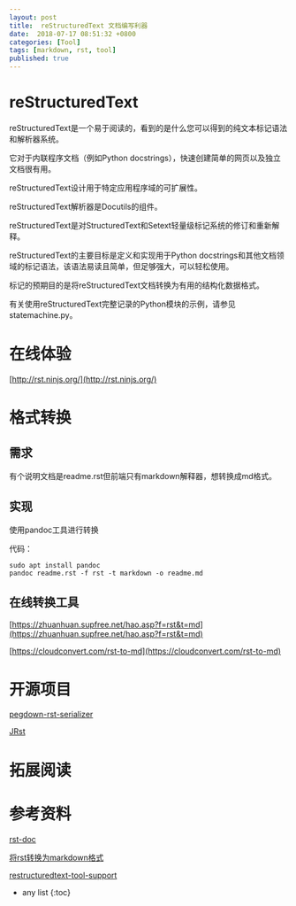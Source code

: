 ```yaml
---
layout: post
title:  reStructuredText 文档编写利器 
date:  2018-07-17 08:51:32 +0800
categories: [Tool]
tags: [markdown, rst, tool]
published: true
---
```


# reStructuredText

reStructuredText是一个易于阅读的，看到的是什么您可以得到的纯文本标记语法和解析器系统。 

它对于内联程序文档（例如Python docstrings），快速创建简单的网页以及独立文档很有用。 

reStructuredText设计用于特定应用程序域的可扩展性。 

reStructuredText解析器是Docutils的组件。

reStructuredText是对StructuredText和Setext轻量级标记系统的修订和重新解释。

reStructuredText的主要目标是定义和实现用于Python docstrings和其他文档领域的标记语法，该语法易读且简单，但足够强大，可以轻松使用。 

标记的预期目的是将reStructuredText文档转换为有用的结构化数据格式。

有关使用reStructuredText完整记录的Python模块的示例，请参见statemachine.py。

# 在线体验

[http://rst.ninjs.org/](http://rst.ninjs.org/)

# 格式转换

## 需求

有个说明文档是readme.rst但前端只有markdown解释器，想转换成md格式。

## 实现

使用pandoc工具进行转换

代码：

```
sudo apt install pandoc
pandoc readme.rst -f rst -t markdown -o readme.md
```

## 在线转换工具

[https://zhuanhuan.supfree.net/hao.asp?f=rst&t=md](https://zhuanhuan.supfree.net/hao.asp?f=rst&t=md)

[https://cloudconvert.com/rst-to-md](https://cloudconvert.com/rst-to-md)

# 开源项目

[pegdown-rst-serializer](https://github.com/kaja-tools/pegdown-rst-serializer)

[JRst](https://github.com/vorburger/JRst)

# 拓展阅读

# 参考资料

[rst-doc](https://docutils.sourceforge.io/rst.html)

[将rst转换为markdown格式](https://www.cnblogs.com/azureology/p/13438004.html)

[restructuredtext-tool-support](https://stackoverflow.com/questions/2746692/restructuredtext-tool-support)

* any list
{:toc}